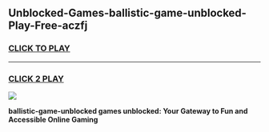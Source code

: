 
## Unblocked-Games-ballistic-game-unblocked-Play-Free-aczfj
<h3>
<a href="https://premium76.site?title=ballistic-game-unblocked&ref=17A">CLICK TO PLAY</a></h3>
<hr>

<h3>
<a href="https://premium76.site?title=ballistic-game-unblocked&ref=17A">CLICK 2 PLAY</a>
  
</h3>

<a href="https://premium76.site?title=ballistic-game-unblocked&ref=17A"><img src="https://clearcache.store/games.png"></a>


**ballistic-game-unblocked games unblocked: Your Gateway to Fun and Accessible Online Gaming**
